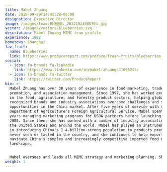```yaml
---
title: Mabel Zhuang
date: 2018-09-29T14:41:38+06:00
designation: Executive Director
image: /images/team/微信图片_20221024085704.jpg
vector: /images/vectors/blueberries.svg
description: Mabel Zhuang MZMC team profile
experience: 1992
hometown: Shanghai
fav_fruit:
  name: Blueberries
  link: https://www.producereport.com/produce/fresh-fruits/blueberries
social:
  - icon: fa-brands fa-linkedin
    link: https://www.linkedin.com/in/mabel-zhuang-41696213/
  - icon: fa-brands fa-twitter
    link: https://twitter.com/ProduceReport
bio: >-
  Mabel Zhuang has over 30 years of experience in food marketing, trade
  promotion, and association management. Since 1997, she has worked exclusively
  in the food, agriculture, and forestry product sectors, helping globally
  recognized brands and industry associations overcome challenges and seize
  opportunities in the China market. After five years of service with the US
  Department of Agriculture's Foreign Agricultural Service, Mabel spent three
  years managing marketing programs for USDA partners before launching MZMC in
  2005. Since then, she has worked with a number of industry associations from
  the United States and around the world. Mabel has played an instrumental role
  in introducing China's 1.4-billion-strong population to products previously
  never seen or tasted in the country, and she continues to help exporters
  navigate China's complex and increasingly competitive imported food market
  landscape.


  Mabel oversees and leads all MZMC strategy and marketing planning. She provies personal oversight for campaign promotions and quality control for all reports prepared by MZMC. In 2014, Mabel launched **[Produce Report](/produce-report)**, the leading digital trade publication for fresh produce professionals with a focus on China. Mabel holds an International MBA from Fudan University and the University of Hong Kong, and she is currently an EMBA candidate at the Weatherhead School of Management at Case Western Reserve University.
weight: 1
---
```

